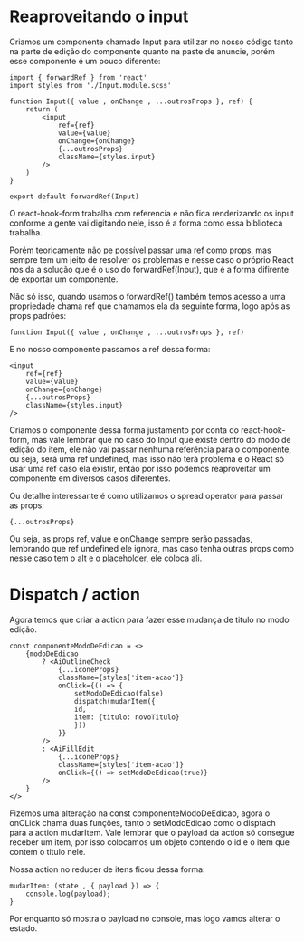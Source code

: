 # Reaproveitando o input

Criamos um componente chamado Input para utilizar no nosso código tanto na parte de edição do componente quanto na paste de anuncie, porém esse componente é um pouco diferente:

    import { forwardRef } from 'react'
    import styles from './Input.module.scss'

    function Input({ value , onChange , ...outrosProps }, ref) {
        return (
            <input 
                ref={ref}
                value={value} 
                onChange={onChange} 
                {...outrosProps}
                className={styles.input}
            />
        )
    }

    export default forwardRef(Input)

O react-hook-form trabalha com referencia e não fica renderizando os input conforme a gente vai digitando nele, isso é a forma como essa biblioteca trabalha.

Porém teoricamente não pe possível passar uma ref como props, mas sempre tem um jeito de resolver os problemas e nesse caso o próprio React nos da a solução que é o uso do forwardRef(Input), que é a forma difirente de exportar um componente.

Não só isso, quando usamos o forwardRef() também temos acesso a uma propriedade chama ref que chamamos ela da seguinte forma, logo após as props padrões:

    function Input({ value , onChange , ...outrosProps }, ref)

E no nosso componente passamos a ref dessa forma:

    <input 
        ref={ref}
        value={value} 
        onChange={onChange} 
        {...outrosProps}
        className={styles.input}
    />

Criamos o componente dessa forma justamento por conta do react-hook-form, mas vale lembrar que no caso do Input que existe dentro do modo de edição do item, ele não vai passar nenhuma referência para o componente, ou seja, será uma ref undefined, mas isso não terá problema e o React só usar uma ref caso ela existir, então por isso podemos reaproveitar um componente em diversos casos diferentes.

Ou detalhe interessante é como utilizamos o spread operator para passar as props:

    {...outrosProps}

Ou seja, as props ref, value e onChange sempre serão passadas, lembrando que ref undefined ele ignora, mas caso tenha outras props como nesse caso tem o alt e o placeholder, ele coloca ali.

# Dispatch / action

Agora temos que criar a action para fazer esse mudança de titulo no modo edição.

    const componenteModoDeEdicao = <>
        {modoDeEdicao
            ? <AiOutlineCheck 
                {...iconeProps} 
                className={styles['item-acao']} 
                onClick={() => {
                    setModoDeEdicao(false)
                    dispatch(mudarItem({
                    id,
                    item: {titulo: novoTitulo}
                    }))
                }}
            />
            : <AiFillEdit 
                {...iconeProps} 
                className={styles['item-acao']} 
                onClick={() => setModoDeEdicao(true)}
            />
        }
    </>

Fizemos uma alteração na const componenteModoDeEdicao, agora o onCLick chama duas funções, tanto o setModoEdicao como o disptach para a action mudarItem. Vale lembrar que o payload da action só consegue receber um item, por isso colocamos um objeto contendo o id e o item que contem o titulo nele.

Nossa action no reducer de itens ficou dessa forma:

    mudarItem: (state , { payload }) => {
        console.log(payload);
    }

Por enquanto só mostra o payload no console, mas logo vamos alterar o estado.
